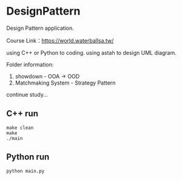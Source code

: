 # DesignPattern

Design Pattern application.

Course Link：https://world.waterballsa.tw/

using C++ or Python to coding.
using astah to design UML diagram.

Folder information:
1. showdown - OOA -> OOD
2. Matchmaking System - Strategy Pattern

continue study...

## C++ run
```
make clean
make
./main
```

## Python run
```
python main.py
```
